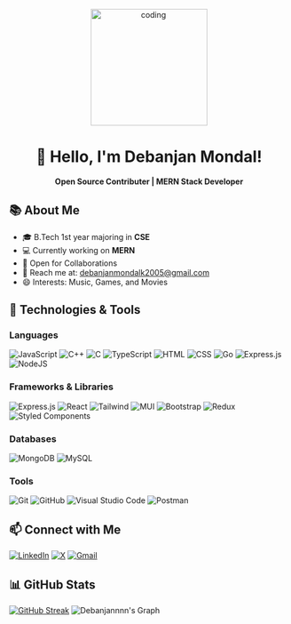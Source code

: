 <!-- <img align="center" src="https://www.google.com/url?sa=i&url=https%3A%2F%2Fwww.angularminds.com%2Fblog%2Farticle%2Ftop-web-development-stack-for-developers.html&psig=AOvVaw2hHhLlOInaYreFo0hLtj5j&ust=1668086174941000&source=images&cd=vfe&ved=0CA0QjRxqGAoTCLiw7riXofsCFQAAAAAdAAAAABCkAw"> -->
<p align="center">
  <img src="https://media.licdn.com/dms/image/D5616AQGbZhA9OnCk3A/profile-displaybackgroundimage-shrink_350_1400/0/1693078949150?e=1723075200&v=beta&t=j1faTeiNJVE9AkozOeHWYacAFk6-yLe6ZfBGgRSKt7w" height="210" alt="coding">
</p>
<!-- Header -->
<h1 align="center">👋 Hello, I'm Debanjan Mondal!</h1>

<!-- Introduction -->
<p align="center">
  <strong>Open Source Contributer | MERN Stack Developer</strong>
</p>

<!-- Profile Image -->


## 📚 About Me

- 🎓 B.Tech 1st year majoring in **CSE**
- 💻 Currently working on **MERN**
- 🤝 Open for Collaborations
- 📧 Reach me at: [debanjanmondalk2005@gmail.com](mailto:debanjanmondalk2005@gmail.com)
- 😄 Interests: Music, Games, and Movies

## 🌟 Technologies & Tools

### Languages
![JavaScript](https://img.shields.io/badge/JavaScript-F7DF1E?logo=javascript&logoColor=000)
![C++](https://img.shields.io/badge/C++-%2300599C.svg?logo=c%2B%2B&logoColor=white)
![C](https://img.shields.io/badge/C-00599C?logo=c&logoColor=white)
![TypeScript](https://img.shields.io/badge/TypeScript-3178C6?logo=typescript&logoColor=fff)
![HTML](https://img.shields.io/badge/HTML-%23E34F26.svg?logo=html5&logoColor=white)
![CSS](https://img.shields.io/badge/CSS-1572B6?logo=css3&logoColor=fff)
![Go](https://img.shields.io/badge/Go-%2300ADD8.svg?&logo=go&logoColor=white)
![Express.js](https://img.shields.io/badge/Express.js-%23404d59.svg?logo=express&logoColor=%2361DAFB)
![NodeJS](https://img.shields.io/badge/Node.js-6DA55F?logo=node.js&logoColor=white)

### Frameworks & Libraries
![Express.js](https://img.shields.io/badge/Express.js-white?style=for-the-badge&logo=express&logoColor=black)
![React](https://img.shields.io/badge/React-20232A?style=for-the-badge&logo=react&logoColor=61DAFB)
![Tailwind](https://img.shields.io/badge/Tailwind_CSS-092749?style=for-the-badge&logo=tailwindcss&logoColor=06B6D4&labelColor=000000)
![MUI](https://img.shields.io/badge/MUI-%230081CB.svg?style=for-the-badge&logo=mui&logoColor=white)
![Bootstrap](https://img.shields.io/badge/Bootstrap-563D7C?style=for-the-badge&logo=bootstrap&logoColor=white)
![Redux](https://img.shields.io/badge/Redux-593D88?style=for-the-badge&logo=redux&logoColor=white)
![Styled Components](https://img.shields.io/badge/styled--components-DB7093?style=for-the-badge&logo=styled-components&logoColor=white)

### Databases
![MongoDB](https://img.shields.io/badge/MongoDB-4EA94B?style=for-the-badge&logo=mongodb&logoColor=white)
![MySQL](https://img.shields.io/badge/MySQL-%2300f.svg?style=for-the-badge&logo=mysql&logoColor=white)

### Tools
![Git](https://img.shields.io/badge/Git-F1502F?style=for-the-badge&logo=git&logoColor=white)
![GitHub](https://img.shields.io/badge/GitHub-%23121011.svg?style=for-the-badge&logo=github&logoColor=white)
![Visual Studio Code](https://img.shields.io/badge/VS_Code-0078D4?style=for-the-badge&logo=visual%20studio%20code&logoColor=white)
![Postman](https://img.shields.io/badge/Postman-E95420?style=for-the-badge&logo=Postman&logoColor=white)


## 📫 Connect with Me


[![LinkedIn](https://img.shields.io/badge/Linkedin-%230077B5.svg?logo=linkedin&logoColor=white)](https://www.linkedin.com/in/debanjanmondal2005/)
[![X](https://img.shields.io/badge/X-%23000000.svg?&logoColor=white)](https://twitter.com/Debanjann15k)
[![Gmail](https://img.shields.io/badge/Gmail-D14836?logo=gmail&logoColor=white)](mailto:debanjanmondalk2005@gmail.com)

## 📊 GitHub Stats

[![GitHub Streak](https://streak-stats.demolab.com?user=Debanjannnn&theme=dark)](https://git.io/streak-stats)
![Debanjannnn's Graph](https://github-readme-activity-graph.vercel.app/graph?username=Debanjannnn&custom_title=Debanjannnn's%20GitHub%20Activity%20Graph&bg_color=0D1117&color=7F3FBF&line=7F3FBF&point=7F3FBF&area_color=FFFFFF&title_color=FFFFFF&area=true)
